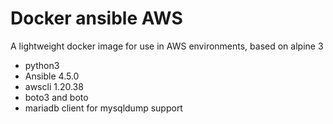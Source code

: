 # Docker ansible AWS

A lightweight docker image for use in AWS environments, based on alpine 3

- python3
- Ansible 4.5.0
- awscli 1.20.38
- boto3 and boto
- mariadb client for mysqldump support